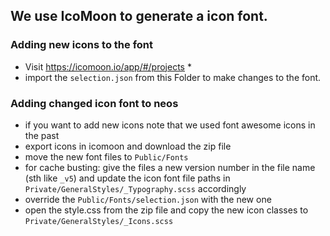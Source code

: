 ## We use IcoMoon to generate a icon font.

### Adding new icons to the font

* Visit https://icomoon.io/app/#/projects *
* import the `selection.json` from this Folder to make changes to the font.

### Adding changed icon font to neos

* if you want to add new icons note that we used font awesome icons in the past
* export icons in icomoon and download the zip file
* move the new font files to `Public/Fonts`
* for cache busting: give the files a new version number in the file name (sth like `_v5`) and update the icon font file
  paths in `Private/GeneralStyles/_Typography.scss` accordingly
* override the `Public/Fonts/selection.json` with the new one
* open the style.css from the zip file and copy the new icon classes to `Private/GeneralStyles/_Icons.scss`
